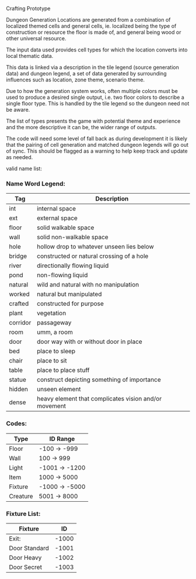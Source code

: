 
Crafting Prototype

Dungeon Generation
Locations are generated from a combination of localized themed cells and 
general cells, ie. localized being the type of construction or resource the
floor is made of, and general being wood or other universal resource.

The input data used provides cell types for which the location converts into
local thematic data.

This data is linked via a description in the tile legend (source generation
data) and dungeon legend, a set of data generated by surrounding influences
such as location, zone theme, scenario theme.

Due to how the generation system works, often multiple colors must be used to 
produce a desired single output, i.e. two floor colors to describe a single 
floor type. This is handled by the tile legend so the dungeon need not be aware.

The list of types presents the game with potential theme and experience and the 
more descriptive it can be, the wider range of outputs. 

The code will need some level of fall back as during development it is likely 
that the pairing of cell generation and matched dungeon legends will go out of 
sync. This should be flagged as a warning to help keep track and update as 
needed.

valid name list:

### Name Word Legend:
Tag           | Description
------------- | -------------
int          |internal space
ext          |external space
floor        |solid walkable space
wall         |solid non-walkable space
hole         |hollow drop to whatever unseen lies below
bridge       |constructed or natural crossing of a hole
river        |directionally flowing liquid
pond         |non-flowing liquid
natural      |wild and natural with no manipulation
worked       |natural but manipulated
crafted      |constructed for purpose
plant        |vegetation
corridor     |passageway
room         |umm, a room
door         |door way with or without door in place
bed          |place to sleep
chair        |place to sit
table        |place to place stuff
statue       |construct depicting something of importance
hidden       |unseen element 
dense        |heavy element that complicates vision and/or movement

### Codes:
Type    | ID Range
------------- | -------------
Floor   |   -100 ->  -999
Wall    |    100 ->   999
Light   |  -1001 -> -1200
Item    |   1000 ->  5000
Fixture |  -1000 -> -5000
Creature|   5001 ->  8000

### Fixture List:
Fixture         |   ID
------------- | -------------
Exit:           |   -1000
Door Standard   |   -1001
Door Heavy      |   -1002
Door Secret     |   -1003


